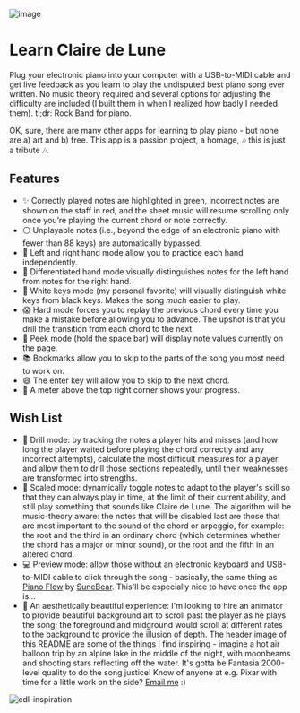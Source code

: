 ![image](https://user-images.githubusercontent.com/2539761/74596044-7d423580-4ffe-11ea-91e0-cf4f007a6476.png)

# Learn Claire de Lune
Plug your electronic piano into your computer with a USB-to-MIDI cable and get live feedback as you learn to play the undisputed best piano song ever written. No music theory required and several options for adjusting the difficulty are included (I built them in when I realized how badly I needed them). tl;dr: Rock Band for piano.

OK, sure, there are many other apps for learning to play piano - but none are a) art and b) free. This app is a passion project, a homage, 🎶 this is just a tribute 🎶.

## Features
* ✨ Correctly played notes are highlighted in green, incorrect notes are shown on the staff in red, and the sheet music will resume scrolling only once you’re playing the current chord or note correctly.
* ⚪️ Unplayable notes (i.e., beyond the edge of an electronic piano with fewer than 88 keys) are automatically bypassed.
* 👋 Left and right hand mode allow you to practice each hand independently.
* 👐 Differentiated hand mode visually distinguishes notes for the left hand from notes for the right hand.
* 🎹 White keys mode (my personal favorite) will visually distinguish white keys from black keys. Makes the song _much_ easier to play.
* 😱 Hard mode forces you to replay the previous chord every time you make a mistake before allowing you to advance. The upshot is that you drill the transition from each chord to the next.
* 🙈 Peek mode (hold the space bar) will display note values currently on the page.
* 📚 Bookmarks allow you to skip to the parts of the song you most need to work on.
* 😅 The enter key will allow you to skip to the next chord.
* 💪 A meter above the top right corner shows your progress.

## Wish List
* 🤖 Drill mode: by tracking the notes a player hits and misses (and how long the player waited before playing the chord correctly and any incorrect attempts), calculate the most difficult measures for a player and allow them to drill those sections repeatedly, until their weaknesses are transformed into strengths.
* 👶 Scaled mode: dynamically toggle notes to adapt to the player's skill so that they can always play in time, at the limit of their current ability, and still play something that sounds like Claire de Lune. The algorithm will be music-theory aware: the notes that will be disabled last are those that are most important to the sound of the chord or arpeggio, for example: the root and the third in an ordinary chord (which determines whether the chord has a major or minor sound), or the root and the fifth in an altered chord.
* 💻 Preview mode: allow those without an electronic keyboard and USB-to-MIDI cable to click through the song - basically, the same thing as [Piano Flow](https://sunebear.github.io/Piano-Flow/#/pieces/Clair-de-Lune-via-Suite-Bergamasque-No-3) by [SuneBear](https://github.com/SuneBear/Piano-Flow). This'll be especially nice to have once the app is...
* 🌌 An aesthetically beautiful experience: I'm looking to hire an animator to provide beautiful background art to scroll past the player as he plays the song; the foreground and midground would scroll at different rates to the background to provide the illusion of depth. The header image of this README are some of the things I find inspiring - imagine a hot air balloon trip by an alpine lake in the middle of the night, with moonbeams and shooting stars reflecting off the water. It's gotta be Fantasia 2000-level quality to do the song justice! Know of anyone at e.g. Pixar with time for a little work on the side? [Email me](mailto:jasoncbenn@gmail.com) :)

![cdl-inspiration](https://user-images.githubusercontent.com/2539761/27769241-1d9f86a8-5f26-11e7-9e3f-a016dcc1dd0c.png)
